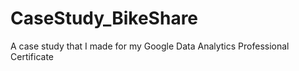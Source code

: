 # CaseStudy_BikeShare
A case study that I made for my Google Data Analytics Professional Certificate
